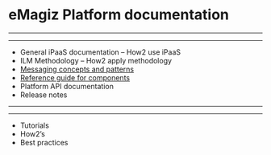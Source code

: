# eMagiz Platform documentation
---

---
- General iPaaS documentation  – How2 use iPaaS
- ILM Methodology – How2 apply methodology
- [Messaging concepts and patterns](messaging/index.md)
- [Reference guide for components](/referenceguide/index.md) 
- Platform API documentation
- Release notes

---

---

- Tutorials 
- How2’s 
- Best practices

